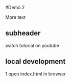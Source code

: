 #Demo 2

More text

## subheader

watch tutorial on youtube

## local development

1.open index.html in browser